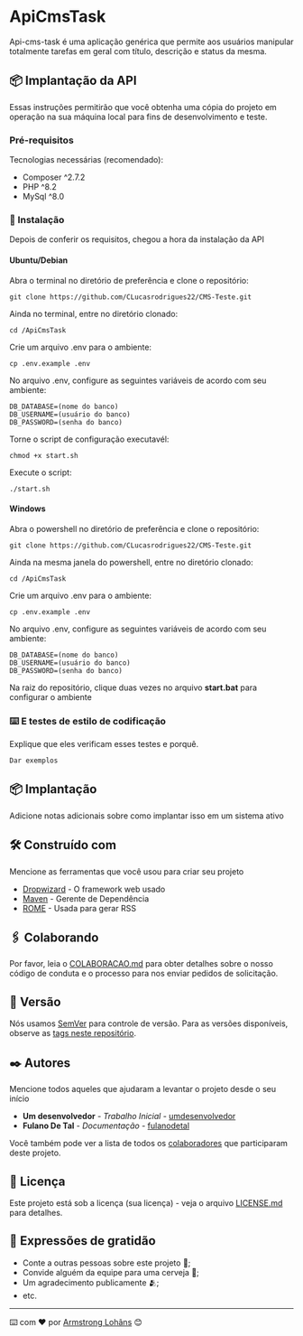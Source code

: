 # ApiCmsTask

Api-cms-task é uma aplicação genérica que permite aos usuários manipular totalmente tarefas em geral com título, descrição e status da mesma.

## 📦 Implantação da API

Essas instruções permitirão que você obtenha uma cópia do projeto em operação na sua máquina local para fins de desenvolvimento e teste.

### Pré-requisitos

Tecnologias necessárias (recomendado):

* Composer ^2.7.2 
* PHP ^8.2
* MySql ^8.0


### 🔧 Instalação

Depois de conferir os requisitos, chegou a hora da instalação da API

#### Ubuntu/Debian

Abra o terminal no diretório de preferência e clone o repositório:

```
git clone https://github.com/CLucasrodrigues22/CMS-Teste.git
```

Ainda no terminal, entre no diretório clonado:

```
cd /ApiCmsTask
```

Crie um arquivo .env para o ambiente:

```
cp .env.example .env
```

No arquivo .env, configure as seguintes variáveis de acordo com seu ambiente:

```
DB_DATABASE=(nome do banco)
DB_USERNAME=(usuário do banco)
DB_PASSWORD=(senha do banco)
```

Torne o script de configuração executavél:

```
chmod +x start.sh
```

Execute o script:

```
./start.sh
```


#### Windows

Abra o powershell no diretório de preferência e clone o repositório:

```
git clone https://github.com/CLucasrodrigues22/CMS-Teste.git
```

Ainda na mesma janela do powershell, entre no diretório clonado:

```
cd /ApiCmsTask
```

Crie um arquivo .env para o ambiente:

```
cp .env.example .env
```

No arquivo .env, configure as seguintes variáveis de acordo com seu ambiente:

```
DB_DATABASE=(nome do banco)
DB_USERNAME=(usuário do banco)
DB_PASSWORD=(senha do banco)
```

Na raiz do repositório, clique duas vezes no arquivo **start.bat** para configurar o ambiente


### ⌨️ E testes de estilo de codificação

Explique que eles verificam esses testes e porquê.

```
Dar exemplos
```

## 📦 Implantação

Adicione notas adicionais sobre como implantar isso em um sistema ativo

## 🛠️ Construído com

Mencione as ferramentas que você usou para criar seu projeto

* [Dropwizard](http://www.dropwizard.io/1.0.2/docs/) - O framework web usado
* [Maven](https://maven.apache.org/) - Gerente de Dependência
* [ROME](https://rometools.github.io/rome/) - Usada para gerar RSS

## 🖇️ Colaborando

Por favor, leia o [COLABORACAO.md](https://gist.github.com/usuario/linkParaInfoSobreContribuicoes) para obter detalhes sobre o nosso código de conduta e o processo para nos enviar pedidos de solicitação.

## 📌 Versão

Nós usamos [SemVer](http://semver.org/) para controle de versão. Para as versões disponíveis, observe as [tags neste repositório](https://github.com/suas/tags/do/projeto). 

## ✒️ Autores

Mencione todos aqueles que ajudaram a levantar o projeto desde o seu início

* **Um desenvolvedor** - *Trabalho Inicial* - [umdesenvolvedor](https://github.com/linkParaPerfil)
* **Fulano De Tal** - *Documentação* - [fulanodetal](https://github.com/linkParaPerfil)

Você também pode ver a lista de todos os [colaboradores](https://github.com/usuario/projeto/colaboradores) que participaram deste projeto.

## 📄 Licença

Este projeto está sob a licença (sua licença) - veja o arquivo [LICENSE.md](https://github.com/usuario/projeto/licenca) para detalhes.

## 🎁 Expressões de gratidão

* Conte a outras pessoas sobre este projeto 📢;
* Convide alguém da equipe para uma cerveja 🍺;
* Um agradecimento publicamente 🫂;
* etc.


---
⌨️ com ❤️ por [Armstrong Lohãns](https://gist.github.com/lohhans) 😊